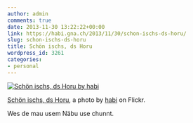 ```yaml
---
author: admin
comments: true
date: 2013-11-30 13:22:22+00:00
link: https://habi.gna.ch/2013/11/30/schon-ischs-ds-horu/
slug: schon-ischs-ds-horu
title: Schön ischs, ds Horu
wordpress_id: 3261
categories:
- personal
---
```


[![Schön ischs, ds Horu by habi](https://static.flickr.com/7418/11132423906_58b9c2e771.jpg)](https://www.flickr.com/photos/habi/11132423906/)  

[Schön ischs, ds Horu](https://www.flickr.com/photos/habi/11132423906/), a photo by [habi](https://www.flickr.com/photos/habi/) on Flickr.

Wes de mau usem Näbu use chunnt.
